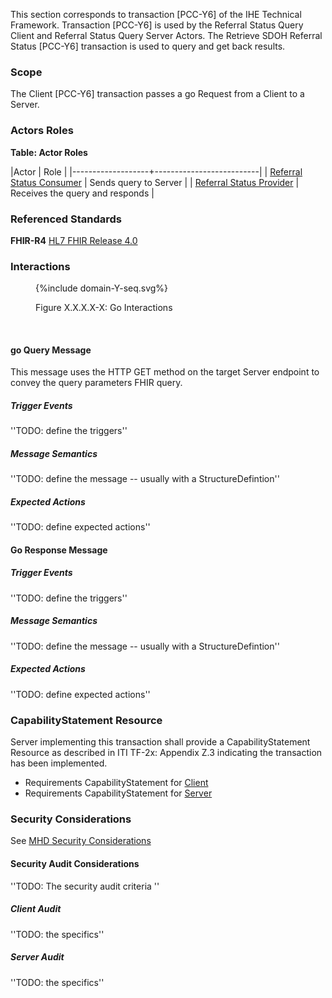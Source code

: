 This section corresponds to transaction [PCC-Y6] of the IHE Technical Framework. Transaction [PCC-Y6] is used by the Referral Status Query Client and Referral Status Query Server Actors. The Retrieve SDOH Referral Status [PCC-Y6] transaction is used to query and get back results.

### Scope

The Client [PCC-Y6] transaction passes a go Request from a Client to a Server.

### Actors Roles

**Table: Actor Roles**

|Actor | Role |
|-------------------+--------------------------|
| [Referral Status Consumer](volume-1.html#client)    | Sends query to Server |
| [Referral Status Provider](volume-1.html#server) | Receives the query and responds |

### Referenced Standards

**FHIR-R4** [HL7 FHIR Release 4.0](http://www.hl7.org/FHIR/R4)

### Interactions

<figure>
{%include domain-Y-seq.svg%}
<p id="fX.X.X.X-X" class="figureTitle">Figure X.X.X.X-X: Go Interactions</p>
</figure>
<br clear="all">

#### go Query Message

This message uses the HTTP GET method on the target Server endpoint to convey the query parameters FHIR query.

##### Trigger Events

''TODO: define the triggers''

##### Message Semantics

''TODO: define the message -- usually with a StructureDefintion''

##### Expected Actions

''TODO: define expected actions''

#### Go Response Message

##### Trigger Events

''TODO: define the triggers''

##### Message Semantics

''TODO: define the message -- usually with a StructureDefintion''

##### Expected Actions

''TODO: define expected actions''

### CapabilityStatement Resource

Server implementing this transaction shall provide a CapabilityStatement Resource as described in ITI TF-2x: Appendix Z.3 indicating the transaction has been implemented.

* Requirements CapabilityStatement for [Client](CapabilityStatement-IHE.ToDo.client.html)
* Requirements CapabilityStatement for [Server](CapabilityStatement-IHE.ToDo.server.html)

### Security Considerations

See [MHD Security Considerations](volume-1.html#security-considerations)

#### Security Audit Considerations

''TODO: The security audit criteria ''

##### Client Audit

''TODO: the specifics''

##### Server Audit

''TODO: the specifics''
